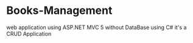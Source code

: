 # Books-Management
web application using ASP.NET MVC 5 without DataBase
using C# 
it's a CRUD Application 
